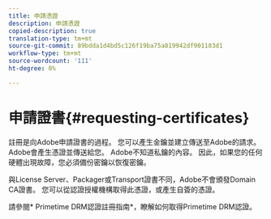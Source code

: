 ```yaml
---
title: 申請憑證
description: 申請憑證
copied-description: true
translation-type: tm+mt
source-git-commit: 89bdda1d4bd5c126f19ba75a819942df901183d1
workflow-type: tm+mt
source-wordcount: '111'
ht-degree: 0%

---
```



# 申請證書{#requesting-certificates}

註冊是向Adobe申請證書的過程。 您可以產生金鑰並建立傳送至Adobe的請求。 Adobe會產生憑證並傳送給您。 Adobe不知道私鑰的內容。 因此，如果您的任何硬體出現故障，您必須備份密鑰以恢復密鑰。

與License Server、Packager或Transport證書不同，Adobe不會頒發Domain CA證書。 您可以從認證授權機構取得此憑證，或產生自簽的憑證。

請參閱* Primetime DRM認證註冊指南*，瞭解如何取得Primetime DRM認證。
